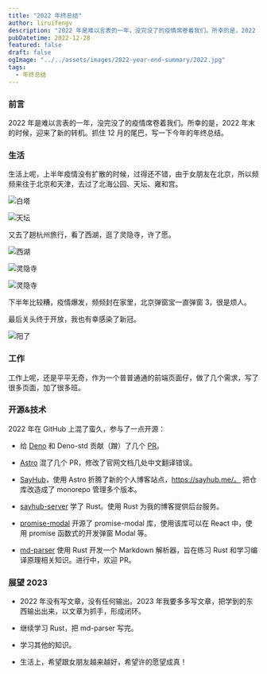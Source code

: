 ```yaml
---
title: "2022 年终总结"
author: liruifengv
description: "2022 年是难以言表的一年，没完没了的疫情席卷着我们。所幸的是，2022 年末的时候，迎来了新的转机。抓住 12 月的尾巴，写一下今年的年终总结。"
pubDatetime: 2022-12-28
featured: false
draft: false
ogImage: "../../assets/images/2022-year-end-summary/2022.jpg"
tags:
  - 年终总结
---
```


### 前言

2022 年是难以言表的一年，没完没了的疫情席卷着我们。所幸的是，2022 年末的时候，迎来了新的转机。抓住 12 月的尾巴，写一下今年的年终总结。

### 生活

生活上呢，上半年疫情没有扩散的时候，过得还不错，由于女朋友在北京，所以频频来往于北京和天津，去过了北海公园、天坛、雍和宫。

![白塔](https://bucket.liruifengv.com/2022-year-end-summary/baita.jpg)

![天坛](https://bucket.liruifengv.com/2022-year-end-summary/tiantan.jpg)

又去了趟杭州旅行，看了西湖，逛了灵隐寺，许了愿。

![西湖](https://bucket.liruifengv.com/2022-year-end-summary/xihu.jpg)

![灵隐寺](https://bucket.liruifengv.com/2022-year-end-summary/lingyin.jpg)

![灵隐寺](https://bucket.liruifengv.com/2022-year-end-summary/lingyin2.jpg)

下半年比较糟，疫情爆发，频频封在家里，北京弹窗宝一直弹窗 3，很是烦人。

最后关头终于开放，我也有幸感染了新冠。

![阳了](https://bucket.liruifengv.com/2022-year-end-summary/kangyuan.jpg)

### 工作

工作上呢，还是平平无奇，作为一个普普通通的前端页面仔，做了几个需求，写了很多页面，加了很多班。

### 开源&技术

2022 年在 GitHub 上混了蛮久，参与了一点开源：

- 给 [Deno](https://github.com/denoland) 和 Deno-std 贡献（蹭）了几个 [PR](https://github.com/denoland/deno/issues?q=author%3Aliruifengv)。

- [Astro](https://github.com/withastro/astro) 混了几个 PR，修改了官网文档几处中文翻译错误。

- [SayHub](https://github.com/liruifengv/sayhub)，使用 Astro 折腾了新的个人博客站点，https://sayhub.me/。 把仓库改造成了 monorepo 管理多个版本。

- [sayhub-server](https://github.com/liruifengv/sayhub-server) 学了 Rust。使用 Rust 为我的博客提供后台服务。

- [promise-modal](https://github.com/liruifengv/promise-modal) 开源了 promise-modal 库，使用该库可以在 React 中，使用 promise 函数式的开发弹窗 Modal 等。

- [md-parser](https://github.com/liruifengv/md-parser) 使用 Rust 开发一个 Markdown 解析器，旨在练习 Rust 和学习编译原理相关知识。进行中，欢迎 PR。

### 展望 2023

- 2022 年没有写文章，没有任何输出。2023 年我要多多写文章，把学到的东西输出出来，以文章为抓手，形成闭环。

- 继续学习 Rust，把 md-parser 写完。

- 学习其他的知识。

- 生活上，希望跟女朋友越来越好，希望许的愿望成真！